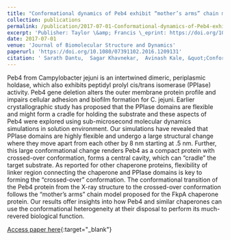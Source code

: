 ```yaml
---
title: "Conformational dynamics of Peb4 exhibit “mother’s arms” chain model: a molecular dynamics study"
collection: publications
permalink: /publication/2017-07-01-Conformational-dynamics-of-Peb4-exhibit-mothers-arms-chain-model-a-molecular-dynamics-study
excerpt: 'Publisher: Taylor \&amp; Francis \_eprint: https://doi.org/10.1080/07391102.2016.1209131'
date: 2017-07-01
venue: 'Journal of Biomolecular Structure and Dynamics'
paperurl: 'https://doi.org/10.1080/07391102.2016.1209131'
citation: ' Sarath Dantu,  Sagar Khavnekar,  Avinash Kale, &quot;Conformational dynamics of Peb4 exhibit “mother’s arms” chain model: a molecular dynamics study.&quot; Journal of Biomolecular Structure and Dynamics, 2017.'
---
```

Peb4 from Campylobacter jejuni is an intertwined dimeric, periplasmic holdase, which also exhibits peptidyl prolyl cis/trans isomerase (PPIase) activity. Peb4 gene deletion alters the outer membrane protein profile and impairs cellular adhesion and biofilm formation for C. jejuni. Earlier crystallographic study has proposed that the PPIase domains are flexible and might form a cradle for holding the substrate and these aspects of Peb4 were explored using sub-microsecond molecular dynamics simulations in solution environment. Our simulations have revealed that PPIase domains are highly flexible and undergo a large structural change where they move apart from each other by 8 nm starting at .5 nm. Further, this large conformational change renders Peb4 as a compact protein with crossed-over conformation, forms a central cavity, which can “cradle” the target substrate. As reported for other chaperone proteins, flexibility of linker region connecting the chaperone and PPIase domains is key to forming the “crossed-over” conformation. The conformational transition of the Peb4 protein from the X-ray structure to the crossed-over conformation follows the “mother’s arms” chain model proposed for the FkpA chaperone protein. Our results offer insights into how Peb4 and similar chaperones can use the conformational heterogeneity at their disposal to perform its much-revered biological function.

[Access paper here](https://doi.org/10.1080/07391102.2016.1209131){:target="_blank"}
